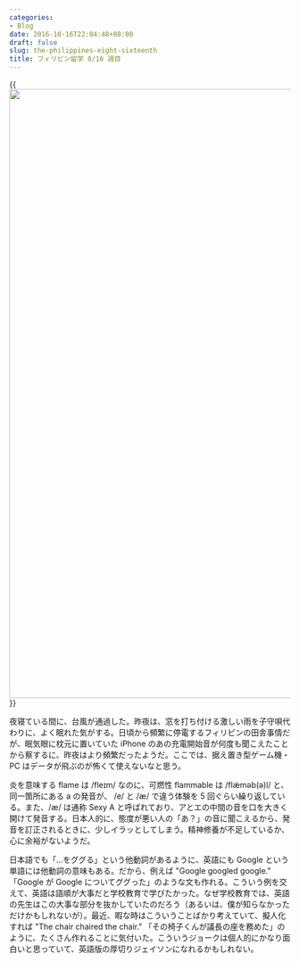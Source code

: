 ```yaml
---
categories:
- Blog
date: 2016-10-16T22:04:48+08:00
draft: false
slug: the-philippines-eight-sixteenth
title: フィリピン留学 8/16 週目
---
```


{{<img alt="" src="/images/2016/10/the-philippines-eight-sixteenth.jpg" width="1456" height="1092">}}

夜寝ている間に、台風が通過した。昨夜は、窓を打ち付ける激しい雨を子守唄代わりに、よく眠れた気がする。日頃から頻繁に停電するフィリピンの田舎事情だが、眠気眼に枕元に置いていた iPhone のあの充電開始音が何度も聞こえたことから察するに、昨夜はより頻繁だったようだ。ここでは、据え置き型ゲーム機・PC はデータが飛ぶのが怖くて使えないなと思う。

炎を意味する flame は /fleɪm/ なのに、可燃性 flammable は /flǽməb(ə)l/ と、同一箇所にある a の発音が、 /e/ と /æ/ で違う体験を 5 回ぐらい繰り返している。また、/æ/ は通称 Sexy A と呼ばれており、アとエの中間の音を口を大きく開けて発音する。日本人的に、態度が悪い人の「あ？」の音に聞こえるから、発音を訂正されるときに、少しイラッとしてしまう。精神修養が不足しているか、心に余裕がないようだ。

日本語でも「...をググる」という他動詞があるように、英語にも Google という単語には他動詞の意味もある。だから、例えば "Google googled google." 「Google が Google についてググった」のような文も作れる。こういう例を交えて、英語は語順が大事だと学校教育で学びたかった。なぜ学校教育では、英語の先生はこの大事な部分を抜かしていたのだろう（あるいは、僕が知らなかっただけかもしれないが）。最近、暇な時はこういうことばかり考えていて、擬人化すれば "The chair chaired the chair." 「その椅子くんが議長の座を務めた」のように、たくさん作れることに気付いた。こういうジョークは個人的にかなり面白いと思っていて、英語版の厚切りジェイソンになれるかもしれない。
